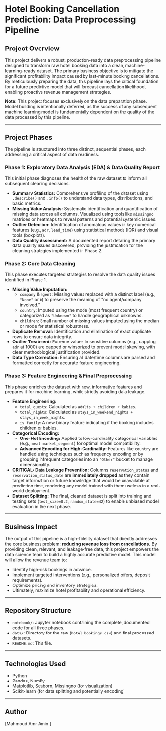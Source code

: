 # Hotel Booking Cancellation Prediction: Data Preprocessing Pipeline

## Project Overview

This project delivers a robust, production-ready data preprocessing pipeline designed to transform raw hotel booking data into a clean, machine-learning-ready dataset. The primary business objective is to mitigate the significant profitability impact caused by last-minute booking cancellations. By meticulously preparing the data, this pipeline lays the critical foundation for a future predictive model that will forecast cancellation likelihood, enabling proactive revenue management strategies.

**Note:** This project focuses exclusively on the data preparation phase. Model building is intentionally deferred, as the success of any subsequent machine learning model is fundamentally dependent on the quality of the data processed by this pipeline.

---

## Project Phases

The pipeline is structured into three distinct, sequential phases, each addressing a critical aspect of data readiness.

### Phase 1: Exploratory Data Analysis (EDA) & Data Quality Report

This initial phase diagnoses the health of the raw dataset to inform all subsequent cleaning decisions.

*   **Summary Statistics:** Comprehensive profiling of the dataset using `.describe()` and `.info()` to understand data types, distributions, and basic metrics.
*   **Missing Value Analysis:** Systematic identification and quantification of missing data across all columns. Visualized using tools like `missingno` matrices or heatmaps to reveal patterns and potential systemic issues.
*   **Outlier Detection:** Identification of anomalous values in key numerical features (e.g., `adr`, `lead_time`) using statistical methods (IQR) and visual tools (boxplots).
*   **Data Quality Assessment:** A documented report detailing the primary data quality issues discovered, providing the justification for the cleaning strategies implemented in Phase 2.

### Phase 2: Core Data Cleaning

This phase executes targeted strategies to resolve the data quality issues identified in Phase 1.

*   **Missing Value Imputation:**
    *   `company` & `agent`: Missing values replaced with a distinct label (e.g., `"None"` or `0`) to preserve the meaning of "no agent/company involved."
    *   `country`: Imputed using the mode (most frequent country) or categorized as `"Unknown"` to handle geographical unknowns.
    *   `children`: Small number of missing values imputed using the median or mode for statistical robustness.
*   **Duplicate Removal:** Identification and elimination of exact duplicate rows to ensure data integrity.
*   **Outlier Treatment:** Extreme values in sensitive columns (e.g., capping `adr` at 1000) are capped or winsorized to prevent model skewing, with clear methodological justification provided.
*   **Data Type Correction:** Ensuring all date/time columns are parsed and formatted correctly for accurate feature engineering.

### Phase 3: Feature Engineering & Final Preprocessing

This phase enriches the dataset with new, informative features and prepares it for machine learning, while strictly avoiding data leakage.

*   **Feature Engineering:**
    *   `total_guests`: Calculated as `adults + children + babies`.
    *   `total_nights`: Calculated as `stays_in_weekend_nights + stays_in_week_nights`.
    *   `is_family`: A new binary feature indicating if the booking includes children or babies.
*   **Categorical Encoding:**
    *   **One-Hot Encoding:** Applied to low-cardinality categorical variables (e.g., `meal`, `market_segment`) for optimal model compatibility.
    *   **Advanced Encoding for High-Cardinality:** Features like `country` are handled using techniques such as frequency encoding or by grouping infrequent categories into an `"Other"` bucket to manage dimensionality.
*   **CRITICAL: Data Leakage Prevention:** Columns `reservation_status` and `reservation_status_date` are **immediately dropped** as they contain target information or future knowledge that would be unavailable at prediction time, rendering any model trained with them useless in a real-world deployment.
*   **Dataset Splitting:** The final, cleaned dataset is split into training and testing sets (`test_size=0.2`, `random_state=42`) to enable unbiased model evaluation in the next phase.

---

## Business Impact

The output of this pipeline is a high-fidelity dataset that directly addresses the core business problem: **reducing revenue loss from cancellations.** By providing clean, relevant, and leakage-free data, this project empowers the data science team to build a highly accurate predictive model. This model will allow the revenue team to:

*   Identify high-risk bookings in advance.
*   Implement targeted interventions (e.g., personalized offers, deposit requirements).
*   Optimize pricing and inventory strategies.
*   Ultimately, maximize hotel profitability and operational efficiency.

---

## Repository Structure

*   `notebook/`: Jupyter notebook containing the complete, documented code for all three phases.
*   `data/`: Directory for the raw (`hotel_bookings.csv`) and final processed datasets.
*   `README.md`: This file.

---

## Technologies Used

*   Python
*   Pandas, NumPy
*   Matplotlib, Seaborn, Missingno (for visualization)
*   Scikit-learn (for data splitting and potentially encoding)

---

## Author

[Mahmoud Amr Amin ]